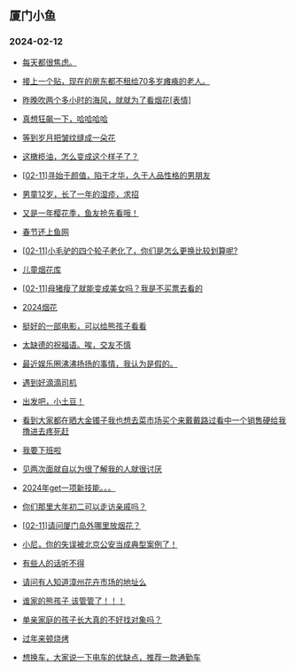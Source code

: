 ## 厦门小鱼 
### 2024-02-12

+ [每天都很焦虑。](http://bbs.xmfish.com/read-htm-tid-18145453.html)

+ [接上一个贴，现在的房东都不租给70多岁瘫痪的老人。](http://bbs.xmfish.com/read-htm-tid-18145477.html)

+ [昨晚吹两个多小时的海风，就就为了看烟花[表情]](http://bbs.xmfish.com/read-htm-tid-18145454.html)

+ [真想狂飙一下，哈哈哈哈](http://bbs.xmfish.com/read-htm-tid-18145456.html)

+ [等到岁月把皱纹缝成一朵花](http://bbs.xmfish.com/read-htm-tid-18145458.html)

+ [这橄榄油，怎么变成这个样子了？](http://bbs.xmfish.com/read-htm-tid-18145455.html)

+ [[02-11]寻始于颜值，陷于才华，久于人品性格的男朋友](http://bbs.xmfish.com/read-htm-tid-18145484.html)

+ [男童12岁，长了一年的湿疹，求招](http://bbs.xmfish.com/read-htm-tid-18145447.html)

+ [又是一年樱花季，鱼友抢先看哦！](http://bbs.xmfish.com/read-htm-tid-18145479.html)

+ [春节还上鱼网](http://bbs.xmfish.com/read-htm-tid-18145491.html)

+ [[02-11]小毛驴的四个轮子老化了，你们是怎么更换比较划算呢?](http://bbs.xmfish.com/read-htm-tid-18145478.html)

+ [儿童烟花库](http://bbs.xmfish.com/read-htm-tid-18145526.html)

+ [[02-11]母猪瘦了就能变成美女吗？我是不买票去看的](http://bbs.xmfish.com/read-htm-tid-18145462.html)

+ [2024烟花](http://bbs.xmfish.com/read-htm-tid-18145480.html)

+ [挺好的一部电影，可以给熊孩子看看](http://bbs.xmfish.com/read-htm-tid-18145528.html)

+ [太缺德的祝福语。唉，交友不慎](http://bbs.xmfish.com/read-htm-tid-18145551.html)

+ [最近娱乐圈沸沸扬扬的事情，我认为是假的。](http://bbs.xmfish.com/read-htm-tid-18145546.html)

+ [遇到好滴滴司机](http://bbs.xmfish.com/read-htm-tid-18145488.html)

+ [出发吧，小土豆！](http://bbs.xmfish.com/read-htm-tid-18145538.html)

+ [看到大家都在晒大金镯子我也想去菜市场买个来戴戴路过看中一个销售硬给我撸进去疼死赶](http://bbs.xmfish.com/read-htm-tid-18145552.html)

+ [我要下班啦](http://bbs.xmfish.com/read-htm-tid-18145539.html)

+ [见两次面就自以为很了解我的人就很讨厌](http://bbs.xmfish.com/read-htm-tid-18145561.html)

+ [2024年get一项新技能。。。](http://bbs.xmfish.com/read-htm-tid-18145564.html)

+ [你们那里大年初二可以走访亲戚吗？](http://bbs.xmfish.com/read-htm-tid-18145558.html)

+ [[02-11]请问厦门岛外哪里放烟花？](http://bbs.xmfish.com/read-htm-tid-18145557.html)

+ [小尼，你的失误被北京公安当成典型案例了！](http://bbs.xmfish.com/read-htm-tid-18145560.html)

+ [有些人的话听不得](http://bbs.xmfish.com/read-htm-tid-18145570.html)

+ [请问有人知道漳州花卉市场的地址么](http://bbs.xmfish.com/read-htm-tid-18145549.html)

+ [谁家的熊孩子  该管管了！！！](http://bbs.xmfish.com/read-htm-tid-18145582.html)

+ [单亲家庭的孩子长大真的不好找对象吗？](http://bbs.xmfish.com/read-htm-tid-18145586.html)

+ [过年来顿烧烤](http://bbs.xmfish.com/read-htm-tid-18145559.html)

+ [想换车，大家说一下电车的优缺点，推荐一款通勤车](http://bbs.xmfish.com/read-htm-tid-18145621.html)

